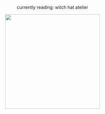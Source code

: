 <p align="center">
currently reading: witch hat atelier
</p>
<p align="center">
  <img width="300" src="https://mangadex.org/covers/67e7453b-9ee5-4ae5-9316-215b03e4a71d/5961facb-b11b-4f38-bbfa-6fec800bfe1a.jpg" />
</p>
